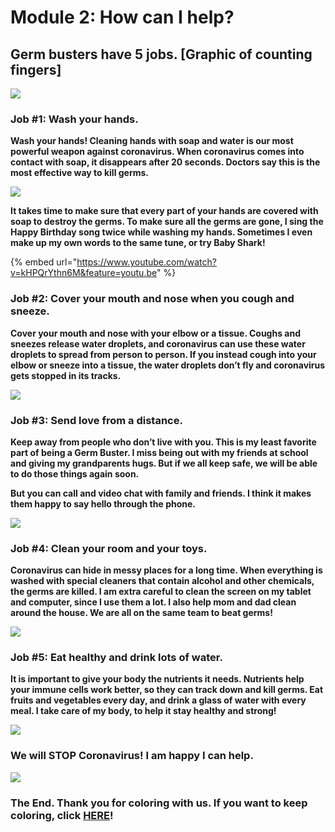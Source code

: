 # Module 2: How can I help?

## **Germ busters have 5 jobs. \[Graphic of counting fingers\]**  

![](../.gitbook/assets/counting-covid%20%281%29.png)

### **Job \#1: Wash your hands.**

**Wash your hands! Cleaning hands with soap and water is our most powerful weapon against coronavirus. When coronavirus comes into contact with soap, it disappears after 20 seconds. Doctors say this is the most effective way to kill germs.**

![](https://lh5.googleusercontent.com/fSdJA0R33KXwCdYeTDL9DgfobZKCoERs3PzjAmhzEU1sKpwrPneKT2fuvgNDzHXsugLGKhK_z04R89AfyZSGz3ivREpigohlqkFDfmmiivcI8XT1WZRX6rAaOOAM_x8xxdMZ-RYA)

**It takes time to make sure that every part of your hands are covered with soap to destroy the germs. To make sure all the germs are gone, I sing the Happy Birthday song twice while washing my hands. Sometimes I even make up my own words to the same tune, or try Baby Shark!** 

{% embed url="https://www.youtube.com/watch?v=kHPQrYthn6M&feature=youtu.be" %}

### **Job \#2: Cover your mouth and nose when you cough and sneeze.**

**Cover your mouth and nose with your elbow or a tissue. Coughs and sneezes release water droplets, and coronavirus can use these water droplets to spread from person to person. If you instead cough into your elbow or sneeze into a tissue, the water droplets don’t fly and coronavirus gets stopped in its tracks.**

![](https://lh5.googleusercontent.com/Ju2cYq086ScsAEv9ct1Tdl2Z9Kd2gBjwMYmApBwArmgJfpboBGpsylbW2CLJRa4W5C2CoQ0XbzV2DXwqsK0opwx6t8SVVYsNZMPQ3EnkPduLIQ6CkmEVbK4z-E-CNyP0qcSlKqRa)

### **Job \#3: Send love from a distance.**

**Keep away from people who don’t live with you. This is my least favorite part of being a Germ Buster. I miss being out with my friends at school and giving my grandparents hugs. But if we all keep safe, we will be able to do those things again soon.**

**But you can call and video chat with family and friends. I think it makes them happy to say hello through the phone.**

![](https://lh3.googleusercontent.com/nXKms_Vfm7jy50c_TE8-_bo2GIM_1NaQF3AtXKIcwcdl113T-_fkgw2PGqtDELatV9G9A6dC71Jr-vBOCVp72ymEtZuVFhXBFdE4BJVaztBCfmE-iySTxfzamprCZKr9EVIFTCUJ)

### **Job \#4: Clean your room and your toys.**

**Coronavirus can hide in messy places for a long time. When everything is washed with special cleaners that contain alcohol and other chemicals, the germs are killed. I am extra careful to clean the screen on my tablet and computer, since I use them a lot. I also help mom and dad clean around the house. We are all on the same team to beat germs!**

![](https://lh6.googleusercontent.com/uGAyTSSqMYweP0-JsQEtA9FkgkaCeq_jlzdrhThlY0wp4Irfti6OBUBnFkorikg2BbAEtcvM3ruljaAN8Sy7PKwXZ2QvXJ7u2QUBIQZGQCQfh2Y-O52KEaQZ5lX3sqUHVSm82Fx5)

### **Job \#5: Eat healthy and drink lots of water.**

**It is important to give your body the nutrients it needs. Nutrients help your immune cells work better, so they can track down and kill germs. Eat fruits and vegetables every day, and drink a glass of water with every meal. I take care of my body, to help it stay healthy and strong!**

![](https://lh6.googleusercontent.com/AKXKnLXxfJPuQpUwzSzCjgK3T56P4c8eLWGDHxQcCaUKKtIf195YpAhdItL0wIKKumaZbbiVgQJehMvMAftDcXZFCzLMCIgOkjLFZOubRhi3KBRtHGW2kpo1VF_AZETkYdKLKLbK)

### **We will STOP Coronavirus! I am happy I can help.**

![](https://lh6.googleusercontent.com/Slu3sceW8FUlaR7MepDl1eTsKsrsSUDEopMgwgl26ArjWhfsXwWMMCMFr4AQ5hLm79Wf7RynEUSkKxTI9Cr-n_nJPUgMtCj217_0m27lLc2leoM0VzjwQGl5xe32BoPxA20JxmlC)

### **The End. Thank you for coloring with us. If you want to keep coloring, click** [**HERE**](https://www.coloringforcovid.com/)**!**  

